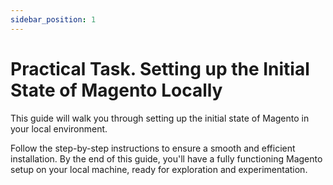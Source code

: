 ```yaml
---
sidebar_position: 1
---
```


# Practical Task. Setting up the Initial State of Magento Locally

This guide will walk you through setting up the initial state of Magento in your local environment.

Follow the step-by-step instructions to ensure a smooth and efficient installation. By the end of this guide, you'll have a fully functioning Magento setup on your local machine, ready for exploration and experimentation.

